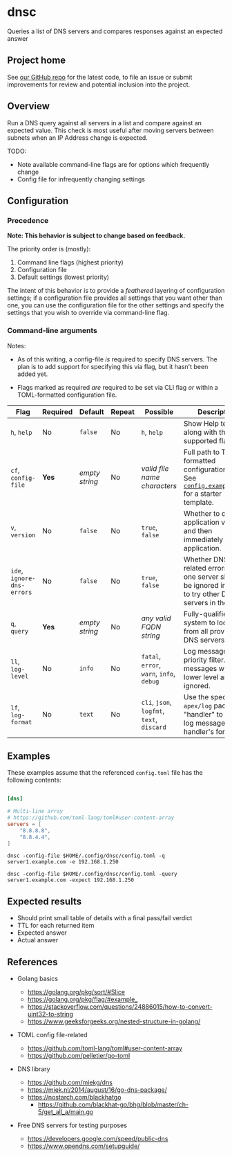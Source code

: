 # dnsc

Queries a list of DNS servers and compares responses against an expected answer

## Project home

See [our GitHub repo](https://github.com/atc0005/dnsc) for the latest
code, to file an issue or submit improvements for review and potential
inclusion into the project.

## Overview

Run a DNS query against all servers in a list and compare against an expected
value. This check is most useful after moving servers between subnets when an
IP Address change is expected.

TODO:

- Note available command-line flags are for options which frequently change
- Config file for infrequently changing settings

## Configuration

### Precedence

**Note: This behavior is subject to change based on feedback.**

The priority order is (mostly):

1. Command line flags (highest priority)
1. Configuration file
1. Default settings (lowest priority)

The intent of this behavior is to provide a *feathered* layering of
configuration settings; if a configuration file provides all settings that you
want other than one, you can use the configuration file for the other settings
and specify the settings that you wish to override via command-line flag.

### Command-line arguments

Notes:

- As of this writing, a config-file *is* required to specify DNS servers. The
  plan is to add support for specifying this via flag, but it hasn't been
  added yet.

- Flags marked as required *are* required to be set via CLI flag *or* within a
  TOML-formatted configuration file.

| Flag                       | Required | Default        | Repeat | Possible                                   | Description                                                                                                              |
| -------------------------- | -------- | -------------- | ------ | ------------------------------------------ | ------------------------------------------------------------------------------------------------------------------------ |
| `h`, `help`                | No       | `false`        | No     | `h`, `help`                                | Show Help text along with the list of supported flags.                                                                   |
| `cf`, `config-file`        | **Yes**  | *empty string* | No     | *valid file name characters*               | Full path to TOML-formatted configuration file. See [`config.example.toml`](config.example.toml) for a starter template. |
| `v`, `version`             | No       | `false`        | No     | `true`, `false`                            | Whether to display application version and then immediately exit application.                                            |
| `ide`, `ignore-dns-errors` | No       | `false`        | No     | `true`, `false`                            | Whether DNS-related errors with one server should be ignored in order to try other DNS servers in the list.              |
| `q`, `query`               | **Yes**  | *empty string* | No     | *any valid FQDN string*                    | Fully-qualified system to lookup from all provided DNS servers.                                                          |
| `ll`, `log-level`          | No       | `info`         | No     | `fatal`, `error`, `warn`, `info`, `debug`  | Log message priority filter. Log messages with a lower level are ignored.                                                |
| `lf`, `log-format`         | No       | `text`         | No     | `cli`, `json`, `logfmt`, `text`, `discard` | Use the specified `apex/log` package "handler" to output log messages in that handler's format.                          |


## Examples




These examples assume that the referenced `config.toml` file has the following
contents:

```toml

[dns]

# Multi-line array
# https://github.com/toml-lang/toml#user-content-array
servers = [
    "8.8.8.8",
    "8.8.4.4",
]

```

```ShellSession
dnsc -config-file $HOME/.config/dnsc/config.toml -q server1.example.com -e 192.168.1.250
```

```ShellSession
dnsc -config-file $HOME/.config/dnsc/config.toml -query server1.example.com -expect 192.168.1.250
```

## Expected results

- Should print small table of details with a final pass/fail verdict
- TTL for each returned item
- Expected answer
- Actual answer

## References

- Golang basics
  - <https://golang.org/pkg/sort/#Slice>
  - <https://golang.org/pkg/flag/#example_>
  - <https://stackoverflow.com/questions/24886015/how-to-convert-uint32-to-string>
  - <https://www.geeksforgeeks.org/nested-structure-in-golang/>

- TOML config file-related
  - <https://github.com/toml-lang/toml#user-content-array>
  - <https://github.com/pelletier/go-toml>

- DNS library
  - <https://github.com/miekg/dns>
  - <https://miek.nl/2014/august/16/go-dns-package/>
  - <https://nostarch.com/blackhatgo>
    - <https://github.com/blackhat-go/bhg/blob/master/ch-5/get_all_a/main.go>

- Free DNS servers for testing purposes
  - <https://developers.google.com/speed/public-dns>
  - <https://www.opendns.com/setupguide/>
